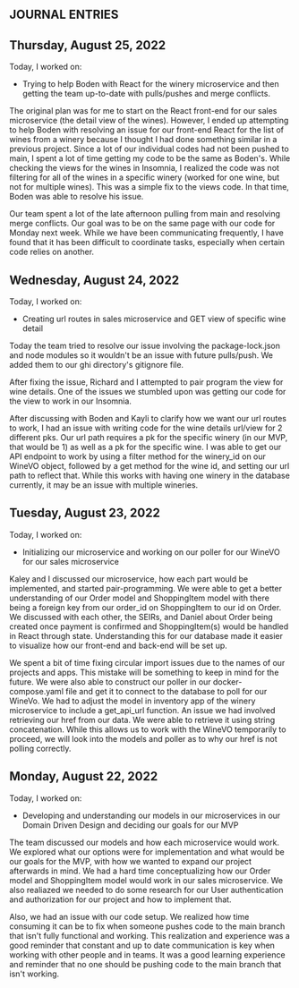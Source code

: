 <!-- In the journals, every day that you work on the project, you must make an entry in your journal after you've finished that day. At a minimum, you will need to include the following information:

The date of the entry
A list of features/issues that you worked on and who you worked with, if applicable
A reflection on any design conversations that you had
At least one ah-ha! moment that you had during your coding, however small
Keep your journal in reverse chronological order. Always put new entries at the top. -->

## JOURNAL ENTRIES


## Thursday, August 25, 2022
Today, I worked on:

* Trying to help Boden with React for the winery microservice and then getting the team up-to-date with pulls/pushes and merge conflicts.

The original plan was for me to start on the React front-end for our sales microservice (the detail view of the wines). However, I ended up attempting to help Boden with resolving an issue for our front-end React for the list of wines from a winery because I thought I had done something similar in a previous project.  Since a lot of our individual codes had not been pushed to main, I spent a lot of time getting my code to be the same as Boden's.  While checking the views for the wines in Insomnia, I realized the code was not filtering for all of the wines in a specific winery (worked for one wine, but not for multiple wines).  This was a simple fix to the views code.  In that time, Boden was able to resolve his issue.  

Our team spent a lot of the late afternoon pulling from main and resolving merge conflicts.  Our goal was to be on the same page with our code for Monday next week.  While we have been communicating frequently, I have found that it has been difficult to coordinate tasks, especially when certain code relies on another. 


## Wednesday, August 24, 2022
Today, I worked on:

* Creating url routes in sales microservice and GET view of specific wine detail

Today the team tried to resolve our issue involving the package-lock.json and
node modules so it wouldn't be an issue with future pulls/push.  We added them 
to our ghi directory's gitignore file.

After fixing the issue, Richard and I attempted to pair program the view for wine
details.  One of the issues we stumbled upon was getting our code for the view to
work in our Insomnia.

After discussing with Boden and Kayli to clarify how we want our url routes to 
work, I had an issue with writing code for the wine details url/view for 2 different
pks.  Our url path requires a pk for the specific winery (in our MVP, that would be 1)
as well as a pk for the specific wine.  I was able to get our API endpoint to work by
using a filter method for the winery_id on our WineVO object, followed by a get method 
for the wine id, and setting our url path to reflect that.  While this works with 
having one winery in the database currently, it may be an issue with multiple wineries.


## Tuesday, August 23, 2022
Today, I worked on:

* Initializing our microservice and working on our poller for our WineVO
for our sales microservice 

Kaley and I discussed our microservice, how each part would be implemented, and started pair-programming.  We were able to get a better understanding of our Order model and ShoppingItem model with there being a foreign key from our order_id on ShoppingItem to our id on Order.  We discussed with each other, the SEIRs, and Daniel about Order being created once payment is confirmed and ShoppingItem(s) would be handled in React through state.  Understanding this for our database made it easier to visualize how our front-end and back-end will be set up.

We spent a bit of time fixing circular import issues due to the names of our projects and apps.  This mistake will be something to keep in mind for the future.  We were also able to construct our poller in our docker-compose.yaml file and get it to connect to the database to poll for our WineVo.  We had to adjust the model in inventory app of the winery microservice to include a get_api_url function.  An issue we had involved retrieving our href from our data.  We were able to retrieve it using string concatenation.  While this allows us to work with the WineVO temporarily to proceed, we will look into the models and poller as to why our href is not polling correctly.



## Monday, August 22, 2022
Today, I worked on:

* Developing and understanding our models in our microservices in our Domain Driven Design and deciding our goals for our MVP 

The team discussed our models and how each microservice would work.  We explored what our options were for implementation and what would be our goals for the MVP, with how we wanted to expand our project afterwards in mind.  We had a
hard time conceptualizing how our Order model and ShoppingItem model would 
work in our sales microservice.  We also realiazed we needed to do some research for our User authentication and authorization for our project and how to implement that.

Also, we had an issue with our code setup.  We realized how time consuming it can be to fix when someone pushes code to the main branch that isn't fully functional and working.  This realization and experience was a good reminder that constant and up to date communication is key when working with other people and in teams.  It was a good learning experience and reminder that no one should be pushing code to the main branch that isn't working.  